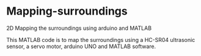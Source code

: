 # Mapping-surroundings
2D Mapping the surroundings using arduino and MATLAB

This MATLAB code is to map the surroundings using a HC-SR04 ultrasonic sensor, a servo motor, arduino UNO and MATLAB software.
